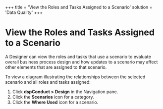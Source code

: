 +++
title = 'View the Roles and Tasks Assigned to a Scenario'
solution = 'Data Quality'
+++

# View the Roles and Tasks Assigned to a Scenario

A Designer can view the roles and tasks that use a scenario to evaluate
overall business process design and how updates to a scenario may affect
other elements that are assigned to that scenario.

To view a diagram illustrating the relationships between the selected
scenario and all roles and tasks assigned:

1.  Click <span style="font-weight: bold;">dspConduct \> Design</span>
    in the Navigation pane.
2.  Click the <span style="font-weight: bold;">Scenarios</span> icon for
    a category.
3.  Click the <span style="font-weight: bold;">Where Used</span> icon
    for a scenario.
